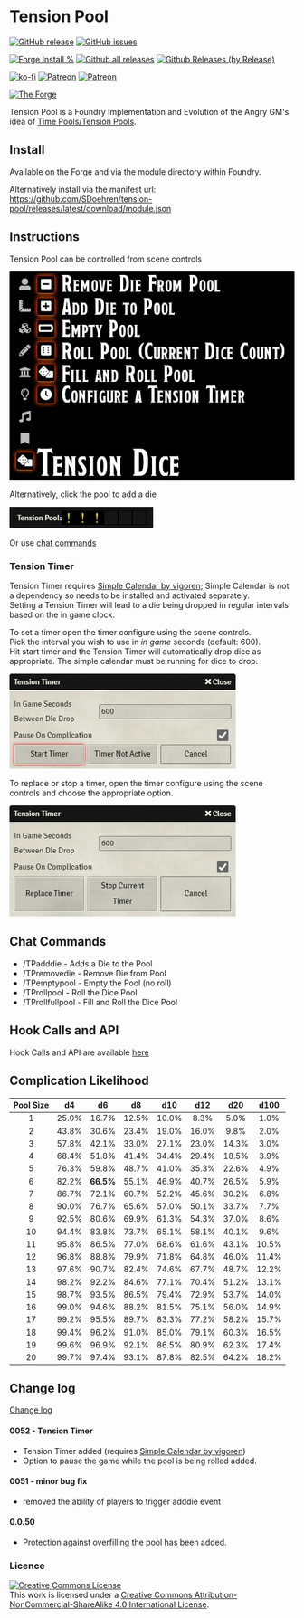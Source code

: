 # Tension Pool

[![GitHub release](https://img.shields.io/github/release/sdoehren/tension-pool.svg)](https://GitHub.com/sdoehren/tension-pool/releases/)
[![GitHub issues](https://img.shields.io/github/issues/SDoehren/tension-pool/bug)](https://GitHub.com/sdoehren/tension-pool/issues/)


[![Forge Install %](https://img.shields.io/badge/dynamic/json?label=Forge%20Installs&query=package.installs&suffix=%25&url=https%3A%2F%2Fforge-vtt.com%2Fapi%2Fbazaar%2Fpackage%2Ftension-pool)](https://GitHub.com/sdoehren/tension-pool/releases/)
[![Github all releases](https://img.shields.io/github/downloads/sdoehren/tension-pool/total.svg)](https://GitHub.com/sdoehren/tension-pool/releases/)
[![Github Releases (by Release)](https://img.shields.io/github/downloads/sdoehren/tension-pool/latest/total.svg)](https://GitHub.com/sdoehren/tension-pool/releases/)

[![ko-fi](https://img.shields.io/badge/ko--fi-Support%20Me-red?style=flat-square&logo=ko-fi)](https://ko-fi.com/sdoehren)
[![Patreon](https://img.shields.io/badge/Patreon-Support%20Me-red?style=flat-square&logo=patreon)](https://www.patreon.com/bePatron?u=49614365)
[![Patreon](https://img.shields.io/badge/Crypto-Support-red?style=flat-square)](https://sdoehren.github.io/support.html)


[![The Forge](https://img.shields.io/badge/The%20Forge-Pay%20What%20You%20Want-success?style=flat-square)](https://eu.forge-vtt.com/bazaar#package=tension-pool)

Tension Pool is a Foundry Implementation and Evolution of the Angry GM's idea of [Time Pools/Tension Pools](https://theangrygm.com/making-things-complicated/).

## Install

Available on the Forge and via the module directory within Foundry.

Alternatively install via the manifest url: https://github.com/SDoehren/tension-pool/releases/latest/download/module.json

## Instructions

Tension Pool can be controlled from scene controls

![Image](images/Guide1.webp)

Alternatively, click the pool to add a die

![Image](images/Guide2.webp)

Or use [chat commands](https://github.com/SDoehren/tension-pool#chat-commands)

### Tension Timer

Tension Timer requires [Simple Calendar by vigoren](https://github.com/vigoren/foundryvtt-simple-calendar#installing-the-module); Simple Calendar is not a dependency so needs to be installed and activated separately.  
Setting a Tension Timer will lead to a die being dropped in regular intervals based on the in game clock.

To set a timer open the timer configure using the scene controls.  
Pick the interval you wish to use in _in game_ seconds (default: 600).  
Hit start timer and the Tension Timer will automatically drop dice as appropriate.
The simple calendar must be running for dice to drop.

![Image](images/tensiontimer1.webp)

To replace or stop a timer, open the timer configure using the scene controls and choose the appropriate option.

![Image](images/tensiontimer2.webp)


## Chat Commands

- /TPadddie - Adds a Die to the Pool
- /TPremovedie - Remove Die from Pool
- /TPemptypool - Empty the Pool (no roll)
- /TProllpool - Roll the Dice Pool
- /TProllfullpool - Fill and Roll the Dice Pool



## Hook Calls and API

Hook Calls and API are available [here](api.md)

## Complication Likelihood

|Pool Size|**d4**|**d6**|**d8**|**d10**|**d12**|**d20**|**d100**
:-----:|:-----:|:-----:|:-----:|:-----:|:-----:|:-----:|:-----:
1|25.0%|16.7%|12.5%|10.0%|8.3%|5.0%|1.0%
2|43.8%|30.6%|23.4%|19.0%|16.0%|9.8%|2.0%
3|57.8%|42.1%|33.0%|27.1%|23.0%|14.3%|3.0%
4|68.4%|51.8%|41.4%|34.4%|29.4%|18.5%|3.9%
5|76.3%|59.8%|48.7%|41.0%|35.3%|22.6%|4.9%
6|82.2%|**66.5%**|55.1%|46.9%|40.7%|26.5%|5.9%
7|86.7%|72.1%|60.7%|52.2%|45.6%|30.2%|6.8%
8|90.0%|76.7%|65.6%|57.0%|50.1%|33.7%|7.7%
9|92.5%|80.6%|69.9%|61.3%|54.3%|37.0%|8.6%
10|94.4%|83.8%|73.7%|65.1%|58.1%|40.1%|9.6%
11|95.8%|86.5%|77.0%|68.6%|61.6%|43.1%|10.5%
12|96.8%|88.8%|79.9%|71.8%|64.8%|46.0%|11.4%
13|97.6%|90.7%|82.4%|74.6%|67.7%|48.7%|12.2%
14|98.2%|92.2%|84.6%|77.1%|70.4%|51.2%|13.1%
15|98.7%|93.5%|86.5%|79.4%|72.9%|53.7%|14.0%
16|99.0%|94.6%|88.2%|81.5%|75.1%|56.0%|14.9%
17|99.2%|95.5%|89.7%|83.3%|77.2%|58.2%|15.7%
18|99.4%|96.2%|91.0%|85.0%|79.1%|60.3%|16.5%
19|99.6%|96.9%|92.1%|86.5%|80.9%|62.3%|17.4%
20|99.7%|97.4%|93.1%|87.8%|82.5%|64.2%|18.2%

## Change log

[Change log](Changelog.md)

#### 0052 - Tension Timer

- Tension Timer added (requires [Simple Calendar by vigoren](https://github.com/vigoren/foundryvtt-simple-calendar#installing-the-module))
- Option to pause the game while the pool is being rolled added. 

#### 0051 - minor bug fix

- removed the ability of players to trigger adddie event

#### 0.0.50

- Protection against overfilling the pool has been added.


### Licence

<a rel="license" href="http://creativecommons.org/licenses/by-nc-sa/4.0/"><img alt="Creative Commons License" style="border-width:0" src="https://i.creativecommons.org/l/by-nc-sa/4.0/88x31.png" /></a><br />This work is licensed under a <a rel="license" href="http://creativecommons.org/licenses/by-nc-sa/4.0/">Creative Commons Attribution-NonCommercial-ShareAlike 4.0 International License</a>.